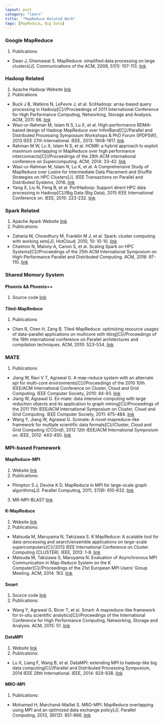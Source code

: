 ```yaml
---
layout: post
category: "learn"
title:  "MapReduce Related Work"
tags: [MapReduce, Big Data]
---
```

### Google MapReduce
1. Publications
* Dean J, Ghemawat S. MapReduce: simplified data processing on large
  clusters[J]. Communications of the ACM, 2008, 51(1): 107-113.
  [link](http://jayurbain.com/msoe/cs4230/Readings/MapReduce%20-%20Simplified%20Data%20Processing%20on%20Large%20Clusters.pdf)

### Hadoop Related
1. Apache Hadoop Website [link](http://hadoop.apache.org)
2. Publications
* Buck J B, Watkins N, LeFevre J, et al. SciHadoop: array-based query processing in Hadoop[C]//Proceedings of 2011 International Conference for High Performance Computing, Networking, Storage and Analysis. ACM, 2011: 66. [link](http://dl.acm.org/citation.cfm?id=2063473)
* Wasi-ur-Rahman M, Islam N S, Lu X, et al. High-performance RDMA-based design of Hadoop MapReduce over InfiniBand[C]//Parallel and Distributed Processing Symposium Workshops & PhD Forum (IPDPSW), 2013 IEEE 27th International. IEEE, 2013: 1908-1917. [link](http://ieeexplore.ieee.org/document/6651094/?arnumber=6651094)
* Rahman M W, Lu X, Islam N S, et al. HOMR: a hybrid approach to exploit maximum overlapping in MapReduce over high performance interconnects[C]//Proceedings of the 28th ACM international conference on Supercomputing. ACM, 2014: 33-42. [link](http://dl.acm.org/citation.cfm?id=2597684)
* Wasi-ur-Rahman M, Islam N, Lu X, et al. A Comprehensive Study of MapReduce over Lustre for Intermediate Data Placement and Shuffle Strategies on HPC Clusters[J]. IEEE Transactions on Parallel and Distributed Systems, 2016. [link](http://ieeexplore.ieee.org/abstract/document/7514945/)
* Yang X, Liu N, Feng B, et al. PortHadoop: Support direct HPC data processing in Hadoop[C]//Big Data (Big Data), 2015 IEEE International Conference on. IEEE, 2015: 223-232. [link](http://ieeexplore.ieee.org/document/7363759/?arnumber=7363759)

### Spark Related
1. Apache Apark Website [link](http://spark.apache.org)
2. Publications:
* Zaharia M, Chowdhury M, Franklin M J, et al. Spark: cluster computing with working sets[J]. HotCloud, 2010, 10: 10-10. [link](http://static.usenix.org/legacy/events/hotcloud10/tech/full_papers/Zaharia.pdf)
* Chaimov N, Malony A, Canon S, et al. Scaling Spark on HPC Systems[C]//Proceedings of the 25th ACM International Symposium on High-Performance Parallel and Distributed Computing. ACM, 2016: 97-110. [link](http://dl.acm.org/citation.cfm?id=2907310)

### Shared Memory System

#### Phoenix && Phoenix++
1. Source code [link](https://github.com/kozyraki/phoenix)

#### Tiled-MapReduce
1. Publications
* Chen R, Chen H, Zang B. Tiled-MapReduce: optimizing resource usages of data-parallel applications on multicore with tiling[C]//Proceedings of the 19th international conference on Parallel architectures and compilation techniques. ACM, 2010: 523-534. [link](http://dl.acm.org/citation.cfm?id=1854337)

### MATE
1. Publications
* Jiang W, Ravi V T, Agrawal G. A map-reduce system with an alternate api for multi-core environments[C]//Proceedings of the 2010 10th IEEE/ACM International Conference on Cluster, Cloud and Grid Computing. IEEE Computer Society, 2010: 84-93. [link](http://dl.acm.org/citation.cfm?id=1845223)
* Jiang W, Agrawal G. Ex-mate: data intensive computing with large reduction objects and its application to graph mining[C]//Proceedings of the 2011 11th IEEE/ACM International Symposium on Cluster, Cloud and Grid Computing. IEEE Computer Society, 2011: 475-484. [link](http://dl.acm.org/citation.cfm?id=2007356)
* Wang Y, Jiang W, Agrawal G. Scimate: A novel mapreduce-like framework for multiple scientific data formats[C]//Cluster, Cloud and Grid Computing (CCGrid), 2012 12th IEEE/ACM International Symposium on. IEEE, 2012: 443-450. [link](http://ieeexplore.ieee.org/document/6217452/?arnumber=6217452)


### MPI-based Framework

#### MapReduce-MPI
1. Website [link](http://mapreduce.sandia.gov)
2. Publications:
* Plimpton S J, Devine K D. MapReduce in MPI for large-scale graph algorithms[J]. Parallel Computing, 2011, 37(9): 610-632. [link](http://www.sciencedirect.com/science/article/pii/S0167819111000172)
3. MR-MPI-BLAST [link](https://github.com/andreyto/mr-mpi-blast)

#### K-MapReduce
1. Website [link](http://mt.aics.riken.jp/kmr/Wiki.jsp?page=Main)
2. Publications:
* Matsuda M, Maruyama N, Takizawa S. K MapReduce: A scalable tool for data-processing and search/ensemble applications on large-scale supercomputers[C]//2013 IEEE International Conference on Cluster Computing (CLUSTER). IEEE, 2013: 1-8. [link](http://ieeexplore.ieee.org/document/6702663/?arnumber=6702663&tag=1)
* Matsuda M, Takizawa S, Maruyama N. Evaluation of Asynchronous MPI Communication in Map-Reduce System on the K Computer[C]//Proceedings of the 21st European MPI Users' Group Meeting. ACM, 2014: 163. [link](http://dl.acm.org/citation.cfm?id=2642800)

#### Smart
1. Source code [link](https://github.com/SciPioneer/Smart)
2. Publications:
* Wang Y, Agrawal G, Bicer T, et al. Smart: A mapreduce-like framework for in-situ scientific analytics[C]//Proceedings of the International Conference for High Performance Computing, Networking, Storage and Analysis. ACM, 2015: 51. [link](http://dl.acm.org/citation.cfm?id=2807650)

#### DataMPI
1. Website [link](http://datampi.org)
2. Publications:
* Lu X, Liang F, Wang B, et al. DataMPI: extending MPI to hadoop-like big data computing[C]//Parallel and Distributed Processing Symposium, 2014 IEEE 28th International. IEEE, 2014: 829-838. [link](http://ieeexplore.ieee.org/document/6877314/?arnumber=6877314)

#### MRO-MPI
1. Publications:
* Mohamed H, Marchand-Maillet S. MRO-MPI: MapReduce overlapping using MPI and an optimized data exchange policy[J]. Parallel Computing, 2013, 39(12): 851-866. [link](http://www.sciencedirect.com/science/article/pii/S0167819113001026)
